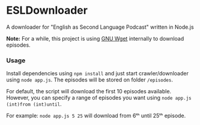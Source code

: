 # ESLDownloader
A downloader for "English as Second Language Podcast" written in Node.js

**Note:**
For a while, this project is using [GNU Wget](https://www.gnu.org/software/wget/) internally to download episodes.

### Usage
Install dependencies using `npm install` and just start crawler/downloader using `node app.js`. The episodes will be stored on folder `/episodes`.

For default, the script will download the first 10 episodes available. However, you can specify a range of episodes you want using `node app.js (int)from (int)until`.

For example:
`node app.js 5 25` will download from 6ᵗʰ until 25ᵗʰ episode.